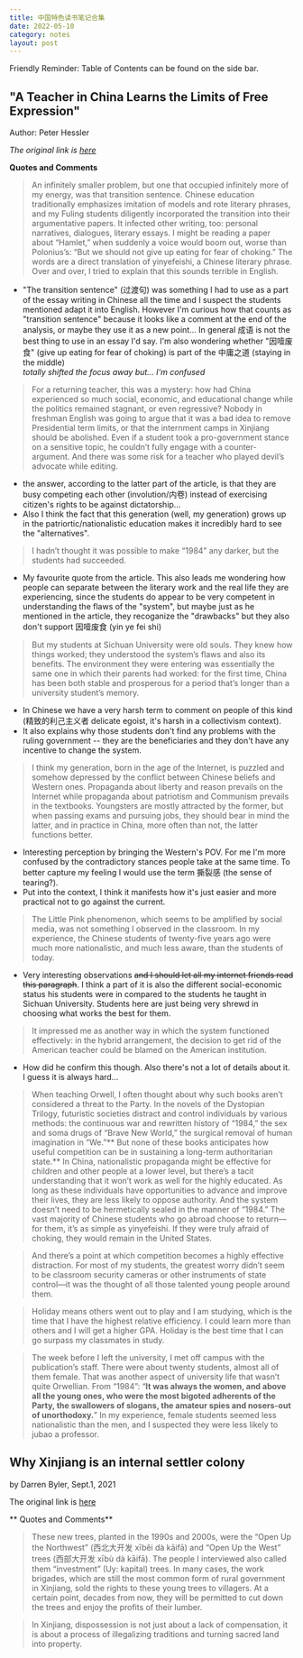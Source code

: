 ```yaml
---
title: 中国特色读书笔记合集
date: 2022-05-10
category: notes
layout: post
---
```


Friendly Reminder: Table of Contents can be found on the side bar. 

## "A Teacher in China Learns the Limits of Free Expression"

Author:  Peter Hessler

*The original link is [here](https://www.newyorker.com/magazine/2022/05/16/a-teacher-in-china-learns-the-limits-of-free-expression)*

**Quotes and Comments**

> An infinitely smaller problem, but one that occupied infinitely more of my energy, was that transition sentence. Chinese education traditionally emphasizes imitation of models and rote literary phrases, and my Fuling students diligently incorporated the transition into their argumentative papers. It infected other writing, too: personal narratives, dialogues, literary essays. I might be reading a paper about “Hamlet,” when suddenly a voice would boom out, worse than Polonius’s: “But we should not give up eating for fear of choking.” The words are a direct translation of yinyefeishi, a Chinese literary phrase. Over and over, I tried to explain that this sounds terrible in English.

- "The transition sentence" (过渡句) was something I had to use as a part of the essay writing in Chinese all the time and I suspect the students mentioned adapt it into English. However I'm curious how that counts as "transition sentence" because it looks like a comment at the end of the analysis, or maybe they use it as a new point... In general 成语 is not the best thing to use in an essay I'd say. I'm also wondering whether "因噎废食" (give up eating for fear of choking) is part of the 中庸之道 (staying in the middle)  
*totally shifted the focus away but... I'm confused*

> For a returning teacher, this was a mystery: how had China experienced so much social, economic, and educational change while the politics remained stagnant, or even regressive? Nobody in freshman English was going to argue that it was a bad idea to remove Presidential term limits, or that the internment camps in Xinjiang should be abolished. Even if a student took a pro-government stance on a sensitive topic, he couldn’t fully engage with a counter-argument. And there was some risk for a teacher who played devil’s advocate while editing.

- the answer, according to the latter part of the article, is that they are busy competing each other (involution/内卷) instead of exercising citizen's rights to be against dictatorship...
- Also I think the fact that this generation (well, my generation) grows up in the patriortic/nationalistic education makes it incredibly hard to see the "alternatives".

> I hadn’t thought it was possible to make “1984” any darker, but the students had succeeded.

- My favourite quote from the article. This also leads me wondering how people can separate between the literary work and the real life they are experiencing, since the students do appear to be very competent in understanding the flaws of the "system", but maybe just as he mentioned in the article, they recoganize the "drawbacks" but they also don't support 因噎废食 (yin ye fei shi)

> But my students at Sichuan University were old souls. They knew how things worked; they understood the system’s flaws and also its benefits. The environment they were entering was essentially the same one in which their parents had worked: for the first time, China has been both stable and prosperous for a period that’s longer than a university student’s memory.

- In Chinese we have a very harsh term to comment on people of this kind (精致的利己主义者 delicate egoist, it's harsh in a collectivism context). 
- It also explains why those students don't find any problems with the ruling government -- they are the beneficiaries and they don't have any incentive to change the system. 

> I think my generation, born in the age of the Internet, is puzzled and somehow depressed by the conflict between Chinese beliefs and Western ones. Propaganda about liberty and reason prevails on the Internet while propaganda about patriotism and Communism prevails in the textbooks. Youngsters are mostly attracted by the former, but when passing exams and pursuing jobs, they should bear in mind the latter, and in practice in China, more often than not, the latter functions better.

- Interesting perception by bringing the Western's POV. For me I'm more confused by the contradictory stances people take at the same time. To better capture my feeling I would use the term 撕裂感 (the sense of tearing?). 
- Put into the context, I think it manifests how it's just easier and more practical not to go against the current. 

> The Little Pink phenomenon, which seems to be amplified by social media, was not something I observed in the classroom. In my experience, the Chinese students of twenty-five years ago were much more nationalistic, and much less aware, than the students of today.

- Very interesting observations ~~and I should let all my internet friends read this paragraph~~. I think a part of it is also the different social-economic status his students were in compared to the students he taught in Sichuan University. Students here are just being very shrewd in choosing what works the best for them. 

> It impressed me as another way in which the system functioned effectively: in the hybrid arrangement, the decision to get rid of the American teacher could be blamed on the American institution.

- How did he confirm this though. Also there's not a lot of details about it. I guess it is always hard...

> When teaching Orwell, I often thought about why such books aren’t considered a threat to the Party. In the novels of the Dystopian Trilogy, futuristic societies distract and control individuals by various methods: the continuous war and rewritten history of “1984,” the sex and soma drugs of “Brave New World,” the surgical removal of human imagination in “We.”** But none of these books anticipates how useful competition can be in sustaining a long-term authoritarian state.** In China, nationalistic propaganda might be effective for children and other people at a lower level, but there’s a tacit understanding that it won’t work as well for the highly educated. As long as these individuals have opportunities to advance and improve their lives, they are less likely to oppose authority. And the system doesn’t need to be hermetically sealed in the manner of “1984.” The vast majority of Chinese students who go abroad choose to return—for them, it’s as simple as yinyefeishi. If they were truly afraid of choking, they would remain in the United States.

> And there’s a point at which competition becomes a highly effective distraction. For most of my students, the greatest worry didn’t seem to be classroom security cameras or other instruments of state control—it was the thought of all those talented young people around them.

> Holiday means others went out to play and I am studying, which is the time that I have the highest relative efficiency. I could learn more than others and I will get a higher GPA. Holiday is the best time that I can go surpass my classmates in study.

> The week before I left the university, I met off campus with the publication’s staff. There were about twenty students, almost all of them female. That was another aspect of university life that wasn’t quite Orwellian. From “1984”: “**It was always the women, and above all the young ones, who were the most bigoted adherents of the Party, the swallowers of slogans, the amateur spies and nosers-out of unorthodoxy.**” In my experience, female students seemed less nationalistic than the men, and I suspected they were less likely to jubao a professor.


## Why Xinjiang is an internal settler colony
by Darren Byler, Sept.1, 2021

The original link is [here](https://supchina.com/2021/09/01/why-xinjiang-is-an-internal-settler-colony/)

** Quotes and Comments**

> These new trees, planted in the 1990s and 2000s, were the “Open Up the Northwest” (西北大开发 xīběi dà kāifā) and “Open Up the West” trees (西部大开发 xībù dà kāifā). The people I interviewed also called them “investment” (Uy: kapital) trees. In many cases, the work brigades, which are still the most common form of rural government in Xinjiang, sold the rights to these young trees to villagers. At a certain point, decades from now, they will be permitted to cut down the trees and enjoy the profits of their lumber.

> In Xinjiang, dispossession is not just about a lack of compensation, it is about a process of illegalizing traditions and turning sacred land into property.

